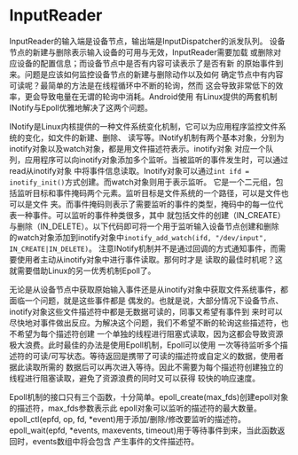
# InputReader

InputReader的输入端是设备节点，输出端是InputDispatcher的派发队列。
设备节点的新建与删除表示输入设备的可用与无效，InputReader需要加载
或删除对应设备的配置信息；而设备节点中是否有内容可读表示了是否有新
的原始事件到来。问题是应该如何监控设备节点的新建与删除动作以及如何
确定节点中有内容可读呢？最简单的方法是在线程循环中不断的轮询，然而
这会导致非常低下的效率，更会导致电量在无谓的轮询中消耗。Android使用
有Linux提供的两套机制INotify与Epoll优雅地解决了这两个问题。

INotify是Linux内核提供的一种文件系统变化机制，它可以为应用程序监控文件系统的变化，如文件的新建、删除、
读写等。INotify机制有两个基本对象，分别为inotify对象以及watch对象，都是用文件描述符表示。inotify对象
对应一个队列，应用程序可以向inotify对象添加多个监听。当被监听的事件发生时，可以通过read从inotify对象
中将事件信息读取。Inotify对象可以通过`int ifd = inotify_init()`方式创建。而watch对象则用于表示监听。
它是一个二元组，包括监听目标和事件掩码两个元素。监听目标是文件系统的一个路径，可以是文件也可以是文件
夹。而事件掩码则表示了需要监听的事件的类型，掩码中的每一位代表一种事件。可以监听的事件种类很多，其中
就包括文件的创建（IN_CREATE）与删除（IN_DELETE）。以下代码即可将一个用于监听输入设备节点创建和删除
的watch对象添加到inotify对象中`inotify_add_watch(ifd, "/dev/input", IN_CREATE|IN_DELETE)`。
注意INotify机制并不是通过回调的方式通知事件，而需要使用者主动从inotify对象中进行事件读取。那何时才是
读取的最佳时机呢？这就需要借助Linux的另一优秀机制Epoll了。

无论是从设备节点中获取原始输入事件还是从inotify对象中获取文件系统事件，都面临一个问题，就是这些事件都是
偶发的。也就是说，大部分情况下设备节点、inotify对象这些文件描述符中都是无数据可读的，同事又希望有事件到
来时可以尽快地对事件做出反应。为解决这个问题，我们不希望不断的轮询这些描述符，也不希望为每个描述符创建
一个单独的线程进行阻塞式读取，因为这都会导致资源极大浪费。此时最佳的办法是使用Epoll机制，Epoll可以使用
一次等待监听多个描述符的可读/可写状态。等待返回是携带了可读的描述符或自定义的数据，使用者据此读取所需的
数据后可以再次进入等待。因此不需要为每个描述符创建独立的线程进行阻塞读取，避免了资源浪费的同时又可以获得
较快的响应速度。

Epoll机制的接口只有三个函数，十分简单。epoll_create(max_fds)创建epoll对象的描述符，max_fds参数表示此
epoll对象可以监听的描述符的最大数量。epoll_ctl(epfd, op, fd, *event)用于添加/删除/修改要监听的描述符。
epoll_wait(epfd, *events, maxevents, timeout)用于等待事件到来，当此函数返回时，events数组中将会包含
产生事件的文件描述符。
